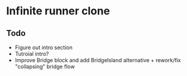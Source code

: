 # Infinite runner clone

## Todo

- Figure out intro section
- Tutroial intro?
- Improve Bridge block and add BridgeIsland alternative + rework/fix "collapsing" bridge flow
